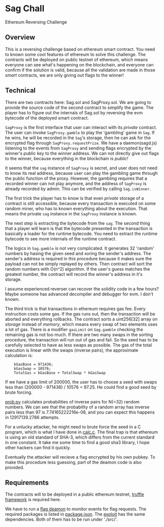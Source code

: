 # Sag Chall

Ethereum Reversing Challenge

## Overview

This is a reversing challenge based on ethereum smart contract. You need to known some cool features of ethereum to solve this challenge. The contracts will be deployed on public testnet of ethereum, which means everyone can see what's happening on the blockchain, and everyone can confirm if the solution is valid, because all the validation are made in those *smart* contracts, we are only giving out flags to the winner!

## Technical

There are two contracts here: Sag.sol and SagProxy.sol. We are going to provide the source code of the second contract to simplify the game. The player has to figure out the internals of Sag.sol by reversing the evm bytecode of the deployed smart contract.

`SagProxy` is the first interface that user can interact with its *private* contract. The user can invoke `SagProxy.gamble` to play the 'gambling' game in `Sag`. If he wins, he will be recorded in the `Sag`'s storage, then he can ask for the encrypted flag through `SagProxy.requestPrize`. We have a daemon(sagd.js) listening to the events from `SagProxy` and sending flags encrypted by the winner's public key to the winner address. We can not directly give out flags to the winner, because everything in the blockchain is *public*!

It seems that the `sag` instance of `SagProxy` is secret, and user does not need to know its real address, because user can play the gambling game through the public function of the proxy. However, the gambling requires that a recorded winner can not play anymore, and the address of `SagProxy` is already recorded by admin. This can be verified by calling `Sag.isWinner`.

The first trick the player has to know is that even *private* storage of a contract is still accessible, because every transaction is executed on some random miner, who has to known everything about the execution. That means the private `sag` instance in the `SagProxy` instance is known.

The next step is extracting the bytecode from the `sag`. The second thing that a player will learn is that the bytecode presented in the transaction is basically a loader for the runtime bytecode. You need to extract the runtime bytecode to see more internals of the runtime contract.

The logics in `Sag.gamble` is not very complicated. It generates 32 'random' numbers by hasing the given seed and xoring the sender's address. The sender's address is required in this procedure because it makes sure the payload can not be simply replayed by others. Then contract will sort the random numbers with O(n^2) algorithm. If the user's guess matches the greatest number, the contract will record the winner's address in it's storage.

I assume experienced reverser can recover the solidity code in a few hours? Maybe someone has advanced decompiler and debugger for evm. I don't known.

The third trick is that transactions in ethereum requires gas fee. Every instruction costs some gas. If the gas runs out, then the transaction will be aborted and everything rollbacks. The contract sorts a uint256[32] array on *storage* instead of *memory*, which means every swap of two elements uses a lot of gas. There is a modifier `gasLimit` on `Sag.gamble` checking the remaining gas is not too much. If there are two many swaps in the sorting procedure, the transaction will run out of gas and fail. So the seed has to be carefully selected to have as less swaps as possible. The gas of the total execution is linear with the swaps (inverse pairs), the approximate calculation is:

```
    kGasBase = 971436;
    kGasSwap = 10576;
    TotalGas = kGasBase + TotalSwap * kGasSwap
```

If we have a gas limit of 200000, the user has to choose a seed with swaps less than (200000 - 971436) / 10576 = 97.25. He could find a good seed by brute forcing.

[prob.py](./exploit/prob.py) calculates probabilities of inverse pairs for N(=32) random numbers. We can see that the probability of a random array has inverse pairs less than 97 is 7.74165222216e-08, and you can expect this happens in 12917139.2786 attempts.

For a unlucky attacker, he might need to brute force the seed in a C program, which is what I have done in [calc.c](./exploit/calc.c). The final trap is that ethereum is using an old standard of SHA-3, which differs from the current standard in one constant. It take me some time to find a good sha3 library, I hope other hackers can find it quickly.

Eventually the attacker will recieve a flag encrypted by his own pubkey. To make this procedure less guessing, part of the deamon code is also provided.

## Requirements

The contracts will to be deployed in a public ethereum testnet, [truffle framework](http://truffleframework.com/) is required here.

We have to run a [flag deamon](./src/sagd.js) to monitor events for flag requests. The required packages is listed in [package.json](./src/package.json). The [exploit](./src/exploit.js) has the same dependencies. Both of them has to be run under './src/'.
